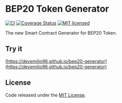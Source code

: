 # BEP20 Token Generator

[![CI](https://github.com/devemilio96/bep20-generator/workflows/CI/badge.svg?branch=master)](https://github.com/devemilio96/bep20-generator/actions/)
[![Coverage Status](https://coveralls.io/repos/github/devemilio96/bep20-generator/badge.svg?branch=master)](https://coveralls.io/github/devemilio96/bep20-generator?branch=master)
[![MIT licensed](https://img.shields.io/github/license/devemilio96/bep20-generator.svg)](https://github.com/devemilio96/bep20-generator/blob/master/LICENSE)

The new Smart Contract Generator for BEP20 Token.

## Try it

[https://devemilio96.github.io/bep20-generator](https://devemilio96.github.io/bep20-generator)

## License

Code released under the [MIT License](https://github.com/devemilio96/bep20-generator/blob/master/LICENSE).
